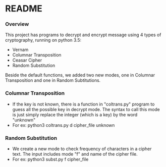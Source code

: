 # README #

### Overview ###
This project has programs to decrypt and encrypt message using 4 types of cryptography, running on python 3.5:

* Vernam
* Columnar Transposition
* Ceasar Cipher
* Random Substitution

Beside the default functions, we added two new modes, one in Columnar Transposition and one in Random Subtitutions.

### Columnar Transposition ###
* If the key is not known, there is a function in "coltrans.py" program to guess all the possible key in decrypt mode. The syntax to call this mode is just simply replace the integer (which is a key) by the word "unknown"
* For ex: python3 coltrans.py d cipher_file unknown

### Random Substitution ###
* We create a new mode to check frequency of characters in a cipher text. The input includes mode "f" and name of the cipher file.
* For ex: python3 subst.py f cipher_file
